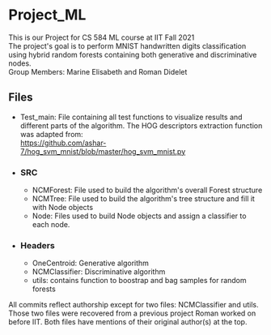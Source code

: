 # Project_ML
This is our Project for CS 584 ML course at IIT Fall 2021 <br/>
The project's goal is to perform MNIST handwritten digits classification using hybrid random forests containing both generative and discriminative nodes. <br/>
Group Members: Marine Elisabeth and Roman Didelet

## Files

- Test_main: File containing all test functions to visualize results and different parts of the algorithm. The HOG descriptors extraction function was adapted from:<br/> https://github.com/ashar-7/hog_svm_mnist/blob/master/hog_svm_mnist.py
- ### SRC
  - NCMForest: File used to build the algorithm's overall Forest structure
  - NCMTree: File used to build the algorithm's tree structure and fill it with Node objects
  - Node: Files used to build Node objects and assign a classifier to each node.

- ### Headers
  - OneCentroid: Generative algorithm
  - NCMClassifier: Discriminative algorithm
  - utils: contains function to boostrap and bag samples for random forests

All commits reflect authorship except for two files: NCMClassifier and utils. Those two files were recovered from a previous project Roman worked on before IIT. Both files have mentions of their original author(s) at the top.

